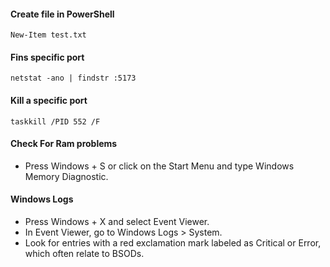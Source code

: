 #### Create file in PowerShell

```
New-Item test.txt
```

#### Fins specific port

```netstat -ano | findstr :5173```

#### Kill a specific port

```taskkill /PID 552 /F```


#### Check For Ram problems

- Press Windows + S or click on the Start Menu and type Windows Memory Diagnostic.

#### Windows Logs

- Press Windows + X and select Event Viewer.
- In Event Viewer, go to Windows Logs > System.
- Look for entries with a red exclamation mark labeled as Critical or Error, which often relate to BSODs.